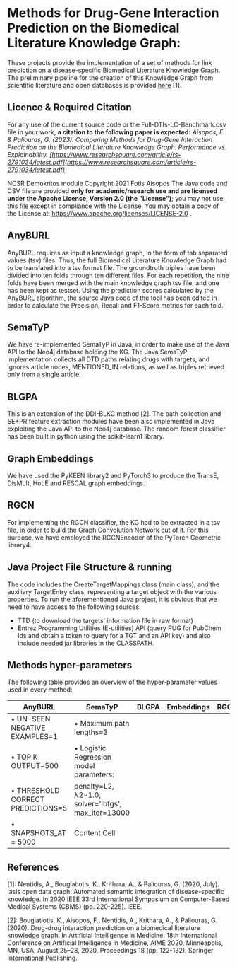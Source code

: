 # Methods for Drug-Gene Interaction Prediction on the Biomedical Literature Knowledge Graph:

These projects provide the implementation of a set of methods for link prediction on a disease-specific Biomedical Literature Knowledge Graph. The preliminary pipeline for the creation of this Knowledge Graph from scientific literature and open databases is provided [here](https://github.com/tasosnent/iASiS_WP4_java_modules) [1].

## Licence & Required Citation
For any use of the current source code or the Full-DTIs-LC-Benchmark.csv file in your work, **a citation to the following paper is expected:**
*Aisopos, F. & Paliouras, G. (2023). Comparing Methods for Drug-Gene Interaction Prediction on the Biomedical Literature Knowledge Graph: Performance vs. Explainability. [https://www.researchsquare.com/article/rs-2791034/latest.pdf](https://www.researchsquare.com/article/rs-2791034/latest.pdf)*

NCSR Demokritos module Copyright 2021 Fotis Aisopos
The Java code and CSV file are provided **only for academic/research use and are licensed under the Apache License, Version 2.0 (the "License")**; you may not use this file except in compliance with the License. You may obtain a copy of the License at: https://www.apache.org/licenses/LICENSE-2.0 .


## AnyBURL
AnyBURL requires as input a knowledge graph, in the form of tab separated values (tsv) files. Thus, the full Biomedical Literature Knowledge Graph had to be translated into a tsv format file. The groundtruth triples have been divided into ten folds through ten different files. For each repetition, the nine folds have been merged with the main knowledge graph tsv file, and one has been kept as testset. Using the prediction scores calculated by the AnyBURL algorithm, the source Java code of the tool has been edited in order to calculate the Precision, Recall and F1-Score metrics for each fold.

## SemaTyP 
We have re-implemented SemaTyP in Java, in order to make use of the Java API to the Neo4j database holding the KG. The Java SemaTyP implementation collects all DTD paths relating drugs with targets, and ignores article nodes, MENTIONED_IN relations, as well as triples retrieved only from a single article.

## BLGPA
This is an extension of the DDI-BLKG method [2]. The path collection and SE+PR feature extraction modules have been also implemented in Java exploiting the Java API to the Neo4j database. The random forest classifier has been built in python using the scikit-learn1 library. 

## Graph Embeddings
We have used the PyKEEN library2 and PyTorch3 to produce the TransE, DisMult, HoLE and RESCAL graph embeddings.

## RGCN
For implementing the RGCN classifier, the KG had to be extracted in a tsv file, in order to build the Graph Convolution Network out of it. For this purpose, we have employed the RGCNEncoder of the PyTorch Geometric library4.

## Java Project File Structure & running

The code includes the CreateTargetMappings class (main class), and the auxiliary TargetEntry class, representing a target object with the various properties.
To run the aforementioned Java project, it is obvious that we need to have access to the following sources:
- TTD (to download the targets' information file in raw format)
- Entrez Programming Utilities (E-utilities) API (query PUG for PubChem ids and obtain a token to query for a TGT and an API key)
and also include needed jar libraries in the CLASSPATH.

## Methods hyper-parameters

The following table provides an overview of the hyper-parameter values used in every method:

| AnyBURL                                | SemaTyP                                              | BLGPA | Embeddings |  RGCN |
| -------------------------------------- | ---------------------------------------------------- | ----- | ---------- | ----- |
| • UN-SEEN NEGATIVE EXAMPLES=1          | • Maximum path lengths=3                             |       |            |       |
| • TOP K OUTPUT=500                     | • Logistic Regression model parameters:              |       |            |       |
| • THRESHOLD CORRECT PREDICTIONS=5      |  penalty=L2, λ2=1.0, solver='lbfgs', max_iter=13000  |       |            |       |
| • SNAPSHOTS_AT = 5000  | Content Cell  |

   
   
## References
[1]:  Nentidis, A., Bougiatiotis, K., Krithara, A., & Paliouras, G. (2020, July). iasis open data graph: Automated semantic integration of disease-specific knowledge. In 2020 IEEE 33rd International Symposium on Computer-Based Medical Systems (CBMS) (pp. 220-225). IEEE.

[2]: Bougiatiotis, K., Aisopos, F., Nentidis, A., Krithara, A., & Paliouras, G. (2020). Drug-drug interaction prediction on a biomedical literature knowledge graph. In Artificial Intelligence in Medicine: 18th International Conference on Artificial Intelligence in Medicine, AIME 2020, Minneapolis, MN, USA, August 25–28, 2020, Proceedings 18 (pp. 122-132). Springer International Publishing.
